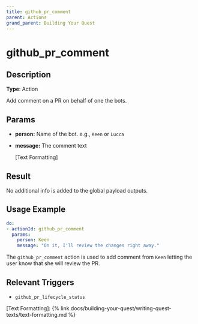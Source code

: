 ```yaml
---
title: github_pr_comment
parent: Actions
grand_parent: Building Your Quest
---
```


# github_pr_comment

## Description

**Type**: Action

Add comment on a PR on behalf of one the bots.

## Params

- **person:** Name of the bot. e.g., `Keen` or `Lucca`
- **message:** The comment text
    
    [Text Formatting]
    
## Result

No additional info is added to the global payload outputs.

## Usage Example

```yaml
do:          
- actionId: github_pr_comment
  params:
    person: Keen
    message: "On it, I'll review the changes right away."
```

The `github_pr_comment` action is used to add comment from `Keen` letting the user know that she will review the PR.

## Relevant Triggers

- `github_pr_lifecycle_status`

[Text Formatting]: {% link docs/building-your-quest/writing-quest-texts/text-formatting.md %}